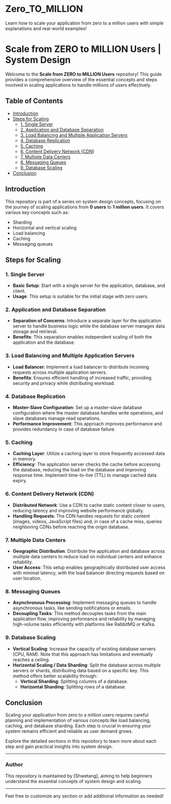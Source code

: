 # Zero_TO_MILLION
Learn how to scale your application from zero to a million users with simple explanations and real-world examples!

# Scale from ZERO to MILLION Users | System Design

Welcome to the **Scale from ZERO to MILLION Users** repository! This guide provides a comprehensive overview of the essential concepts and steps involved in scaling applications to handle millions of users effectively.

## Table of Contents

- [Introduction](#introduction)
- [Steps for Scaling](#steps-for-scaling)
  - [1. Single Server](#1-single-server)
  - [2. Application and Database Separation](#2-application-and-database-separation)
  - [3. Load Balancing and Multiple Application Servers](#3-load-balancing-and-multiple-application-servers)
  - [4. Database Replication](#4-database-replication)
  - [5. Caching](#5-caching)
  - [6. Content Delivery Network (CDN)](#6-content-delivery-network-cdn)
  - [7. Multiple Data Centers](#7-multiple-data-centers)
  - [8. Messaging Queues](#8-messaging-queues)
  - [9. Database Scaling](#9-database-scaling)
- [Conclusion](#conclusion)

## Introduction

This repository is part of a series on system design concepts, focusing on the journey of scaling applications from **0 users** to **1 million users**. It covers various key concepts such as:

- Sharding
- Horizontal and vertical scaling
- Load balancing
- Caching
- Messaging queues

## Steps for Scaling

### 1. Single Server

- **Basic Setup**: Start with a single server for the application, database, and client.
- **Usage**: This setup is suitable for the initial stage with zero users.

### 2. Application and Database Separation

- **Separation of Concerns**: Introduce a separate layer for the application server to handle business logic while the database server manages data storage and retrieval.
- **Benefits**: This separation enables independent scaling of both the application and the database.

### 3. Load Balancing and Multiple Application Servers

- **Load Balancer**: Implement a load balancer to distribute incoming requests across multiple application servers.
- **Benefits**: Ensures efficient handling of increased traffic, providing security and privacy while distributing workload.

### 4. Database Replication

- **Master-Slave Configuration**: Set up a master-slave database configuration where the master database handles write operations, and slave databases manage read operations.
- **Performance Improvement**: This approach improves performance and provides redundancy in case of database failure.

### 5. Caching

- **Caching Layer**: Utilize a caching layer to store frequently accessed data in memory.
- **Efficiency**: The application server checks the cache before accessing the database, reducing the load on the database and improving response time. Implement time-to-live (TTL) to manage cached data expiry.

### 6. Content Delivery Network (CDN)

- **Distributed Network**: Use a CDN to cache static content closer to users, reducing latency and improving website performance globally.
- **Handling Requests**: The CDN handles requests for static content (images, videos, JavaScript files) and, in case of a cache miss, queries neighboring CDNs before reaching the origin database.

### 7. Multiple Data Centers

- **Geographic Distribution**: Distribute the application and database across multiple data centers to reduce load on individual centers and enhance reliability.
- **User Access**: This setup enables geographically distributed user access with minimal latency, with the load balancer directing requests based on user location.

### 8. Messaging Queues

- **Asynchronous Processing**: Implement messaging queues to handle asynchronous tasks, like sending notifications or emails.
- **Decoupling Tasks**: This method decouples tasks from the main application flow, improving performance and reliability by managing high-volume tasks efficiently with platforms like RabbitMQ or Kafka.

### 9. Database Scaling

- **Vertical Scaling**: Increase the capacity of existing database servers (CPU, RAM). Note that this approach has limitations and eventually reaches a ceiling.
- **Horizontal Scaling / Data Sharding**: Split the database across multiple servers or shards, distributing data based on a specific key. This method offers better scalability through:
  - **Vertical Sharding**: Splitting columns of a database.
  - **Horizontal Sharding**: Splitting rows of a database.

## Conclusion

Scaling your application from zero to a million users requires careful planning and implementation of various concepts like load balancing, caching, and database sharding. Each step is crucial in ensuring your system remains efficient and reliable as user demand grows.

Explore the detailed sections in this repository to learn more about each step and gain practical insights into system design.

---

### Author

This repository is maintained by [Shwetang], aiming to help beginners understand the essential concepts of system design and scaling.

--- 

Feel free to customize any section or add additional information as needed!
